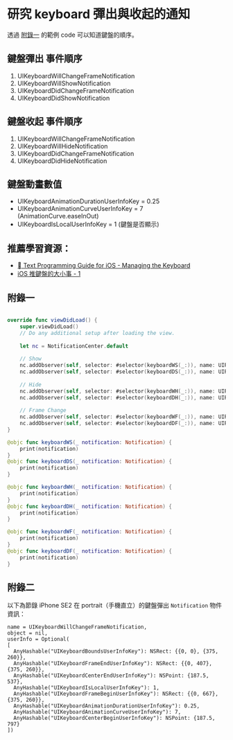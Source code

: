 # 研究 keyboard 彈出與收起的通知

透過 [附錄一](https://github.com/bob910078/iOS_note/new/master#附錄一) 的範例 code 可以知道鍵盤的順序。

## 鍵盤彈出 事件順序
1. UIKeyboardWillChangeFrameNotification
2. UIKeyboardWillShowNotification
3. UIKeyboardDidChangeFrameNotification
4. UIKeyboardDidShowNotification

## 鍵盤收起 事件順序
1. UIKeyboardWillChangeFrameNotification
2. UIKeyboardWillHideNotification
3. UIKeyboardDidChangeFrameNotification
4. UIKeyboardDidHideNotification
 
## 鍵盤動畫數值
- UIKeyboardAnimationDurationUserInfoKey = 0.25
- UIKeyboardAnimationCurveUserInfoKey = 7  (AnimationCurve.easeInOut)
- UIKeyboardIsLocalUserInfoKey = 1  (鍵盤是否顯示)

## 推薦學習資源：
- [ Text Programming Guide for iOS - Managing the Keyboard](https://developer.apple.com/library/archive/documentation/StringsTextFonts/Conceptual/TextAndWebiPhoneOS/KeyboardManagement/KeyboardManagement.html)
- [iOS 推鍵盤的大小事 - 1](https://medium.com/@yolk/ios-推鍵盤的大小事-1-90c482396f7d)



## 附錄一

```swift 

override func viewDidLoad() {
    super.viewDidLoad()
    // Do any additional setup after loading the view.
    
    let nc = NotificationCenter.default
    
    // Show
    nc.addObserver(self, selector: #selector(keyboardWS(_:)), name: UIResponder.keyboardWillShowNotification, object: nil)
    nc.addObserver(self, selector: #selector(keyboardDS(_:)), name: UIResponder.keyboardDidShowNotification, object: nil)
    
    // Hide
    nc.addObserver(self, selector: #selector(keyboardWH(_:)), name: UIResponder.keyboardWillHideNotification, object: nil)
    nc.addObserver(self, selector: #selector(keyboardDH(_:)), name: UIResponder.keyboardDidHideNotification, object: nil)
    
    // Frame Change
    nc.addObserver(self, selector: #selector(keyboardWF(_:)), name: UIResponder.keyboardWillChangeFrameNotification, object: nil)
    nc.addObserver(self, selector: #selector(keyboardDF(_:)), name: UIResponder.keyboardDidChangeFrameNotification, object: nil)
}

@objc func keyboardWS(_ notification: Notification) {
    print(notification)
}
@objc func keyboardDS(_ notification: Notification) {
    print(notification)
}

@objc func keyboardWH(_ notification: Notification) {
    print(notification)
}
@objc func keyboardDH(_ notification: Notification) {
    print(notification)
}

@objc func keyboardWF(_ notification: Notification) {
    print(notification)
}
@objc func keyboardDF(_ notification: Notification) {
    print(notification)
}

```


## 附錄二

以下為節錄 iPhone SE2 在 portrait（手機直立）的鍵盤彈出 `Notification` 物件資訊：

```
name = UIKeyboardWillChangeFrameNotification, 
object = nil, 
userInfo = Optional(
[
  AnyHashable("UIKeyboardBoundsUserInfoKey"): NSRect: {{0, 0}, {375, 260}}, 
  AnyHashable("UIKeyboardFrameEndUserInfoKey"): NSRect: {{0, 407}, {375, 260}}, 
  AnyHashable("UIKeyboardCenterEndUserInfoKey"): NSPoint: {187.5, 537}, 
  AnyHashable("UIKeyboardIsLocalUserInfoKey"): 1, 
  AnyHashable("UIKeyboardFrameBeginUserInfoKey"): NSRect: {{0, 667}, {375, 260}}, 
  AnyHashable("UIKeyboardAnimationDurationUserInfoKey"): 0.25, 
  AnyHashable("UIKeyboardAnimationCurveUserInfoKey"): 7, 
  AnyHashable("UIKeyboardCenterBeginUserInfoKey"): NSPoint: {187.5, 797}
])
```



